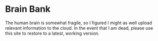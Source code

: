 # Brain Bank
The human brain is somewhat fragile, so I figured I might as well upload
relevant information to the cloud. In the event that I am dead, please use
this site to restore to a latest, working version. 
